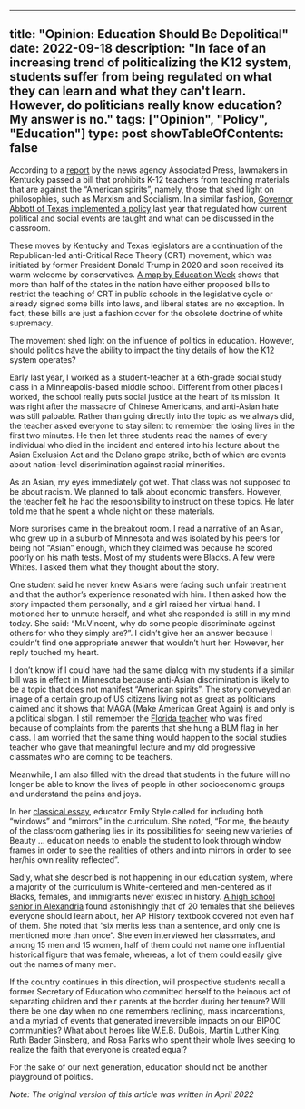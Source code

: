 
---
title: "Opinion: Education Should Be Depolitical"
date: 2022-09-18
description: "In face of an increasing trend of politicalizing the K12 system, students suffer from being regulated on what they can learn and what they can't learn. However, do politicians really know education? My answer is no."
tags: ["Opinion", "Policy", "Education"]
type: post
showTableOfContents: false
---

According to a [report](https://apnews.com/article/business-education-kentucky-b434a4980e88ff8882fd741ba57b518b) by the news agency Associated Press, lawmakers in Kentucky passed a bill that prohibits K-12 teachers from teaching materials that are against the “American spirits”, namely, those that shed light on philosophies, such as Marxism and Socialism. In a similar fashion, [Governor Abbott of Texas implemented a policy](https://www.texastribune.org/2021/06/15/abbott-critical-race-theory-law/) last year that regulated how current political and social events are taught and what can be discussed in the classroom. 

These moves by Kentucky and Texas legislators are a continuation of the Republican-led anti-Critical Race Theory (CRT) movement, which was initiated by former President Donald Trump in 2020 and soon received its warm welcome by conservatives. [A map by Education Week](https://www.edweek.org/policy-politics/map-where-critical-race-theory-is-under-attack/2021/06) shows that more than half of the states in the nation have either proposed bills to restrict the teaching of CRT in public schools in the legislative cycle or already signed some bills into laws, and liberal states are no exception. In fact, these bills are just a fashion cover for the obsolete doctrine of white supremacy. 

The movement shed light on the influence of politics in education. However, should politics have the ability to impact the tiny details of how the K12 system operates?

Early last year, I worked as a student-teacher at a 6th-grade social study class in a Minneapolis-based middle school. Different from other places I worked, the school really puts social justice at the heart of its mission. It was right after the massacre of Chinese Americans, and anti-Asian hate was still palpable. Rather than going directly into the topic as we always did, the teacher asked everyone to stay silent to remember the losing lives in the first two minutes. He then let three students read the names of every individual who died in the incident and entered into his lecture about the Asian Exclusion Act and the Delano grape strike, both of which are events about nation-level discrimination against racial minorities. 

As an Asian, my eyes immediately got wet. That class was not supposed to be about racism. We planned to talk about economic transfers. However, the teacher felt he had the responsibility to instruct on these topics. He later told me that he spent a whole night on these materials. 

More surprises came in the breakout room. I read a narrative of an Asian, who grew up in a suburb of Minnesota and was isolated by his peers for being not “Asian” enough, which they claimed was because he scored poorly on his math tests. Most of my students were Blacks. A few were Whites. I asked them what they thought about the story. 

One student said he never knew Asians were facing such unfair treatment and that the author’s experience resonated with him. I then asked how the story impacted them personally, and a girl raised her virtual hand. I motioned her to unmute herself, and what she responded is still in my mind today. She said: “Mr.Vincent, why do some people discriminate against others for who they simply are?”. I didn’t give her an answer because I couldn’t find one appropriate answer that wouldn’t hurt her. However, her reply touched my heart.       
 
I don’t know if I could have had the same dialog with my students if a similar bill was in effect in Minnesota because anti-Asian discrimination is likely to be a topic that does not manifest “American spirits”. The story conveyed an image of a certain group of US citizens living not as great as politicians claimed and it shows that MAGA (Make American Great Again) is and only is a political slogan. I still remember the [Florida teacher](https://www.jacksonville.com/story/news/education/2021/05/17/florida-education-commissioner-richard-corcoran-says-fired-duval-county-teacher-supporting-blm/5134544001/) who was fired because of complaints from the parents that she hung a BLM flag in her class. I am worried that the same thing would happen to the social studies teacher who gave that meaningful lecture and my old progressive classmates who are coming to be teachers.  

Meanwhile, I am also filled with the dread that students in the future will no longer be able to know the lives of people in other socioeconomic groups and understand the pains and joys.

In her [classical essay](https://nationalseedproject.org/Key-SEED-Texts/curriculum-as-window-and-mirror), educator Emily Style called for including both “windows” and “mirrors” in the curriculum. She noted, “For me, the beauty of the classroom gathering lies in its possibilities for seeing new varieties of Beauty …  education needs to enable the student to look through window frames in order to see the realities of others and into mirrors in order to see her/his own reality reflected”. 

Sadly, what she described is not happening in our education system, where a majority of the curriculum is White-centered and men-centered as if Blacks, females, and immigrants never existed in history. [A high school senior in Alexandria](https://www.washingtonpost.com/opinions/2022/01/01/advanced-placement-history-textbook-women/) found astonishingly that of 20 females that she believes everyone should learn about, her AP History textbook covered not even half of them. She noted that “six merits less than a sentence, and only one is mentioned more than once”. She even interviewed her classmates, and among 15 men and 15 women, half of them could not name one influential historical figure that was female, whereas, a lot of them could easily give out the names of many men. 
 
If the country continues in this direction, will prospective students recall a former Secretary of Education who committed herself to the heinous act of separating children and their parents at the border during her tenure? Will there be one day when no one remembers redlining, mass incarcerations, and a myriad of events that generated irreversible impacts on our BIPOC communities? What about heroes like W.E.B. DuBois, Martin Luther King, Ruth Bader Ginsberg, and Rosa Parks who spent their whole lives seeking to realize the faith that everyone is created equal? 

For the sake of our next generation, education should not be another playground of politics.


*Note: The original version of this article was written in April 2022*

